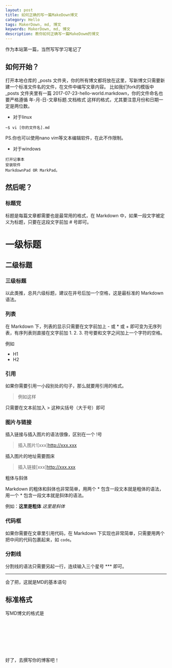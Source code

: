 ```yaml
---
layout: post
title: 如何正确的写一篇MakeDown博文
category: Hello
tags: MakerDown, md, 博文
keywords: MakerDown, md, 博文
description: 教你如何正确写一篇MakeDowm的博文
---
```



作为本站第一篇，当然写写学习笔记了

## 如何开始？
打开本地仓库的 _posts 文件夹，你的所有博文都将放在这里，写新博文只需要新建一个标准文件名的文件，在文件中编写文章内容。 比如我们fork的模版中 _posts 文件夹里有一篇 2017-07-23-hello-world.markdown，你的文件命名也要严格遵循 年-月-日-文章标题.文档格式 这样的格式，尤其要注意月份和日期一定是两位数。

+ 对于linux
 
```
~$ vi [你的文件名].md
```

PS.你也可以使用nano vim等文本编辑软件，在此不作限制。
+ 对于windows

```
打开记事本
安装软件
MarkdownPad OR MarkPad。
```
## 然后呢？

### 标题党

标题是每篇文章都需要也是最常用的格式，在 Markdown 中，如果一段文字被定义为标题，只要在这段文字前加 # 号即可。
# 一级标题

## 二级标题

### 三级标题

以此类推，总共六级标题，建议在井号后加一个空格，这是最标准的 Markdown 语法。

### 列表

在 Markdown 下，列表的显示只需要在文字前加上 - 或 * 或 + 即可变为无序列表，有序列表则直接在文字前加 1. 2. 3. 符号要和文字之间加上一个字符的空格。

例如

* H1
* H2

### 引用

如果你需要引用一小段别处的句子，那么就要用引用的格式。

> 例如这样

只需要在文本前加入 > 这种尖括号（大于号）即可

### 图片与链接

插入链接与插入图片的语法很像，区别在一个 !号

> 插入图片![xxx]http://xxx.xxx

插入图片的地址需要图床

> 插入链接[xxx]http://xxx.xxx

粗体与斜体

Markdown 的粗体和斜体也非常简单，用两个 * 包含一段文本就是粗体的语法，用一个 * 包含一段文本就是斜体的语法。

例如：**这里是粗体** *这里是斜体*

### 代码框

如果你需要在文章里引用代码，在 Markdown 下实现也非常简单，只需要用两个  把中间的代码包裹起来，如 `code`。

### 分割线

分割线的语法只需要另起一行，连续输入三个星号 *** 即可。

***
会了把，这就是MD的基本语句

## 标准格式

写MD博文的格式是

```---     //先来三条-
```

```layout: post     //然后你的文章目录属于
```

```title: 如何正确的写一篇MakeDown博文   //标题
```

```category: Hello   //文件夹
```

```tags: MakerDown, md, 博文   //标签
```

```keywords: MakerDown, md, 博文   //关键词
```

```description: 教你如何正确写一篇MakeDowm的博文   //摘要
```

```---    //国际惯例
```


好了，去撰写你的博客吧！